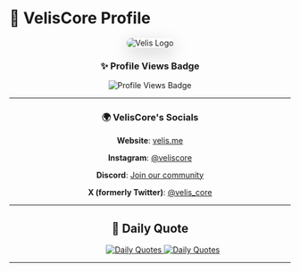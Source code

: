 # 🎨 VelisCore Profile

<div align="center">
  <img src="https://github.com/user-attachments/assets/3db5b6e5-985c-4e44-a8b2-b9ee028b59db" alt="Velis Logo" style="max-width: 50%; border-radius: 15px; box-shadow: 0 10px 30px rgba(0,0,0,0.2);"/>

  ### ✨ Profile Views Badge
  
  ![Profile Views Badge](https://komarev.com/ghpvc/?username=VelisCore&color=brightgreen)
  
  ---
  
  ### 🌍 VelisCore's Socials
  
    
   **Website**: [velis.me](https://velis.me)  
    
   **Instagram**: [@veliscore](https://www.instagram.com/veliscore/)  
    
   **Discord**: [Join our community](https://discord.gg/mrgg7vuF48) 
    
   **X (formerly Twitter)**: [@velis_core](https://x.com/velis_core)
   
  </p>
  
  ---
  
  ## 💬 Daily Quote
  
  <div align="center">
    &emsp;&emsp;&emsp;
    <a href="https://github.com/cheehwatang/github-readme-daily-quotes#gh-dark-mode-only"> 
      <img src="https://readme-daily-quotes.vercel.app/api?font=trebuchet_ms#gh-dark-mode-only" alt="Daily Quotes">
    </a>
    <a href="https://github.com/cheehwatang/github-readme-daily-quotes#gh-light-mode-only"> 
      <img src="https://readme-daily-quotes.vercel.app/api?font=trebuchet_ms&theme=vue#gh-light-mode-only" alt="Daily Quotes">
    </a>
  </div>
  
  ---
</div>
